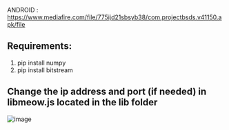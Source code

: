 ANDROID : https://www.mediafire.com/file/775ijd21sbsyb38/com.projectbsds.v41150.apk/file

## Requirements: ##
1. pip install numpy
2. pip install bitstream

## Change the ip address and port (if needed) in libmeow.js located in the lib folder ##

![image](https://user-images.githubusercontent.com/52799759/147313954-e3185d78-da1b-4c9c-b700-c20c58af8633.png)
